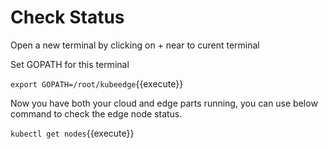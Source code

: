 # Check Status

Open a new terminal by clicking on + near to curent terminal

Set GOPATH for this terminal

`export GOPATH=/root/kubeedge`{{execute}}

Now you have both your cloud and edge parts running, 
you can use below command to check the edge node status.

`kubectl get nodes`{{execute}}


